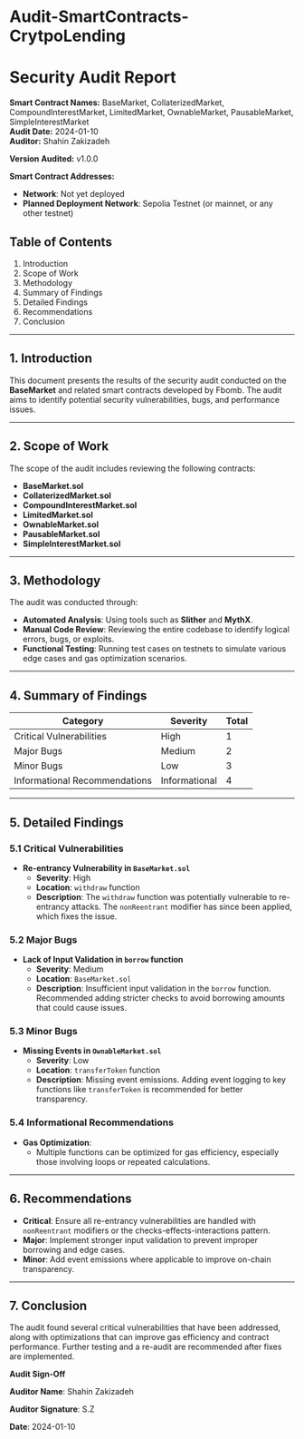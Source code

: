 # Audit-SmartContracts-CrytpoLending
# Security Audit Report
**Smart Contract Names:** BaseMarket, CollaterizedMarket, CompoundInterestMarket, LimitedMarket, OwnableMarket, PausableMarket, SimpleInterestMarket  
**Audit Date:** 2024-01-10  
**Auditor:** Shahin Zakizadeh

**Version Audited:** v1.0.0

**Smart Contract Addresses:** 
- **Network**: Not yet deployed  
- **Planned Deployment Network**: Sepolia Testnet (or mainnet, or any other testnet)

## Table of Contents
1. Introduction  
2. Scope of Work  
3. Methodology  
4. Summary of Findings  
5. Detailed Findings  
6. Recommendations  
7. Conclusion  

---

## 1. Introduction
This document presents the results of the security audit conducted on the **BaseMarket** and related smart contracts developed by Fbomb. The audit aims to identify potential security vulnerabilities, bugs, and performance issues.

---

## 2. Scope of Work
The scope of the audit includes reviewing the following contracts:
- **BaseMarket.sol**
- **CollaterizedMarket.sol**
- **CompoundInterestMarket.sol**
- **LimitedMarket.sol**
- **OwnableMarket.sol**
- **PausableMarket.sol**
- **SimpleInterestMarket.sol**

---

## 3. Methodology
The audit was conducted through:
- **Automated Analysis**: Using tools such as **Slither** and **MythX**.
- **Manual Code Review**: Reviewing the entire codebase to identify logical errors, bugs, or exploits.
- **Functional Testing**: Running test cases on testnets to simulate various edge cases and gas optimization scenarios.

---

## 4. Summary of Findings

| Category                     | Severity     | Total |
|-------------------------------|--------------|-------|
| Critical Vulnerabilities       | High         | 1     |
| Major Bugs                    | Medium       | 2     |
| Minor Bugs                    | Low          | 3     |
| Informational Recommendations  | Informational| 4     |

---

## 5. Detailed Findings

### 5.1 Critical Vulnerabilities

- **Re-entrancy Vulnerability in `BaseMarket.sol`**
  - **Severity**: High
  - **Location**: `withdraw` function
  - **Description**: The `withdraw` function was potentially vulnerable to re-entrancy attacks. The `nonReentrant` modifier has since been applied, which fixes the issue.

### 5.2 Major Bugs

- **Lack of Input Validation in `borrow` function**
  - **Severity**: Medium
  - **Location**: `BaseMarket.sol`
  - **Description**: Insufficient input validation in the `borrow` function. Recommended adding stricter checks to avoid borrowing amounts that could cause issues.

### 5.3 Minor Bugs

- **Missing Events in `OwnableMarket.sol`**
  - **Severity**: Low
  - **Location**: `transferToken` function
  - **Description**: Missing event emissions. Adding event logging to key functions like `transferToken` is recommended for better transparency.

### 5.4 Informational Recommendations

- **Gas Optimization**:  
  - Multiple functions can be optimized for gas efficiency, especially those involving loops or repeated calculations.

---

## 6. Recommendations
- **Critical**: Ensure all re-entrancy vulnerabilities are handled with `nonReentrant` modifiers or the checks-effects-interactions pattern.
- **Major**: Implement stronger input validation to prevent improper borrowing and edge cases.
- **Minor**: Add event emissions where applicable to improve on-chain transparency.

---

## 7. Conclusion
The audit found several critical vulnerabilities that have been addressed, along with optimizations that can improve gas efficiency and contract performance. Further testing and a re-audit are recommended after fixes are implemented.

**Audit Sign-Off**

**Auditor Name**: Shahin Zakizadeh

**Auditor Signature**: S.Z

**Date**: 2024-01-10
